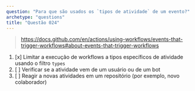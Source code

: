 ```yaml
---
question: "Para que são usados os `tipos de atividade` de um evento?"
archetype: "questions"
title: "Questão 024"
---
```


> https://docs.github.com/en/actions/using-workflows/events-that-trigger-workflows#about-events-that-trigger-workflows
1. [x] Limitar a execução de workflows a tipos específicos de atividade usando o filtro `types`
1. [ ] Verificar se a atividade vem de um usuário ou de um bot
1. [ ] Reagir a novas atividades em um repositório (por exemplo, novo colaborador)

